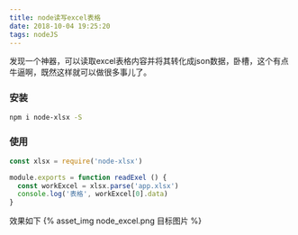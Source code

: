 ```yaml
---
title: node读写excel表格
date: 2018-10-04 19:25:20
tags: nodeJS
---
```


发现一个神器，可以读取excel表格内容并将其转化成json数据，卧槽，这个有点牛逼啊，既然这样就可以做很多事儿了。

### 安装
```bash
npm i node-xlsx -S
```
### 使用
```javascript
const xlsx = require('node-xlsx')

module.exports = function readExel () {
  const workExcel = xlsx.parse('app.xlsx')
  console.log('表格', workExcel[0].data)
}
```
效果如下
{% asset_img node_excel.png 目标图片 %}